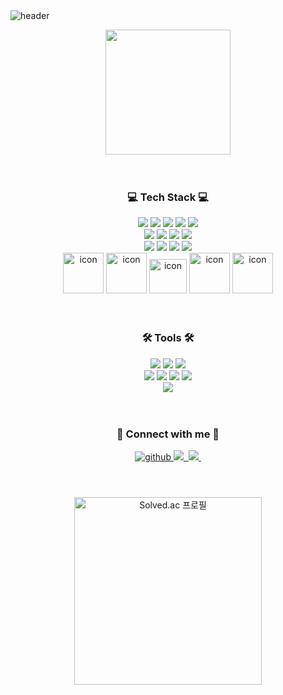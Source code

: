 
  <br><br>
![header](https://capsule-render.vercel.app/api?type=cylinder&color=ffffff&height=100&section=header&text=Welcome%20to%20g0yujin's%20Github&desc=&fontSize=35&descSize=30&fontColor=000000&fontAlignY=50&fontAlign=50&animation=fadeIn)

<div align="center">
  <img src="https://github.com/g0yujin/Baekjoon-Python/assets/136612437/3d312405-aa0c-4f5d-a982-2602f99fb840" width="200" height="200" />
</div>
<br/>  
<br/> 














### <div align=center>💻 Tech Stack 💻</div>
<div align=center>
	<img src="https://img.shields.io/badge/react-61DAFB?style=for-the-badge&logo=react&logoColor=black">
	<img  src="https://img.shields.io/badge/html5-E34F26?style=for-the-badge&logo=html5&logoColor=white">
	<img src="https://img.shields.io/badge/css-1572B6?style=for-the-badge&logo=css3&logoColor=white">
	<img src="https://img.shields.io/badge/javascript-F7DF1E?style=for-the-badge&logo=javascript&logoColor=black">  <img src="https://img.shields.io/badge/jquery-0769AD?style=for-the-badge&logo=jquery&logoColor=white">  <br>
	<img src="https://img.shields.io/badge/node.js-339933?style=for-the-badge&logo=Node.js&logoColor=white">  
	<img src="https://img.shields.io/badge/java-007396?style=for-the-badge&logo=java&logoColor=white">
	<img src="https://img.shields.io/badge/python-3776AB?style=for-the-badge&logo=python&logoColor=white">
	<img  src="https://img.shields.io/badge/bootstrap-7952B3?style=for-the-badge&logo=bootstrap&logoColor=white">
	<br>
	<img src="https://img.shields.io/badge/linux-FCC624?style=for-the-badge&logo=linux&logoColor=black">  <img src="https://img.shields.io/badge/amazonaws-232F3E?style=for-the-badge&logo=amazonaws&logoColor=white">
	<img src="https://img.shields.io/badge/mysql-4479A1?style=for-the-badge&logo=mysql&logoColor=white">
	<img  src="https://img.shields.io/badge/mongoDB-47A248?style=for-the-badge&logo=MongoDB&logoColor=white">
	
<div align=center>
<img src="https://techstack-generator.vercel.app/react-icon.svg" alt="icon" width="65" height="65" />
<img src="https://techstack-generator.vercel.app/docker-icon.svg" alt="icon" width="65" height="65" />
<img src="https://techstack-generator.vercel.app/python-icon.svg" alt="icon" width="60" height="55" />
<img src="https://techstack-generator.vercel.app/mysql-icon.svg" alt="icon" width="65" style="width: 65; height: 65; margin-right: 0px; margin-bottom: 0px;" />
<img src="https://techstack-generator.vercel.app/aws-icon.svg" alt="icon" width="65px" style="width: 65px; height: 65px;" />

</div>

  

<br/>  
<br/>  

### <div align=center>🛠 Tools 🛠 </div>

<div align=center>
	<img src="https://img.shields.io/badge/github-181717?style=for-the-badge&logo=github&logoColor=white">  
	<img src="https://img.shields.io/badge/git-F05032?style=for-the-badge&logo=git&logoColor=white">  
	<img src="https://img.shields.io/badge/Eclipse%20IDE-2C2255.svg?&style=for-the-badge&logo=Eclipse%20IDE&logoColor=white">
	<br>
	<img src="https://img.shields.io/badge/Visual%20Studio%20Code-007ACC.svg?&style=for-the-badge&logo=Visual%20Studio%20Code&logoColor=white">
	<img src="https://img.shields.io/badge/Android%20Studio-3DDC84.svg?&style=for-the-badge&logo=Android%20Studio&logoColor=white">
	<img src="https://img.shields.io/badge/figma-F24E1E.svg?&style=for-the-badge&logo=pycharm&logoColor=white">
	<img src="https://img.shields.io/badge/pycharm-000000.svg?&style=for-the-badge&logo=pycharm&logoColor=white">
	<br>
	<img src="https://img.shields.io/badge/adobe illustrator-FF9A00.svg?&style=for-the-badge&logo=adobe illustrator&logoColor=white">
	
</div>
  

<br/>
<br/>  

### <div align=center>💌 Connect with me  💌</div>
<div align="center">
<a href="https://github.com/g0yujin" target="_blank">
<img src=https://img.shields.io/badge/github-%2324292e.svg?&style=for-the-badge&logo=github&logoColor=white alt=github style="margin-bottom: 5px;" />
</a>
<a href="mailto:dbwbsqhd016@gmail.com">
    <img src="https://img.shields.io/badge/dbwbsqhd016@gmail.com-D14836?style=for-the-badge&logo=gmail&logoColor=white"/>&nbsp
  </a>
<a href="https://velog.io/@g0yujin/posts">
    <img src="https://img.shields.io/badge/velog-20C997?style=for-the-badge&logo=velog&logoColor=white"/>&nbsp
  </a>

</div>  

<br/>  
<br/>  
<br/>
 <div align="center">
  <!-- 백준 Solved.ac 프로필 -->
  <a href="https://solved.ac/g0yujin"><img src="http://mazassumnida.wtf/api/v2/generate_badge?boj=g0yujin" alt="Solved.ac 프로필" width="300"></a>
</div>




<!---
g0yujin/g0yujin is a ✨ special ✨ repository because its `README.md` (this file) appears on your GitHub profile.
You can click the Preview link to take a look at your changes.
--->
